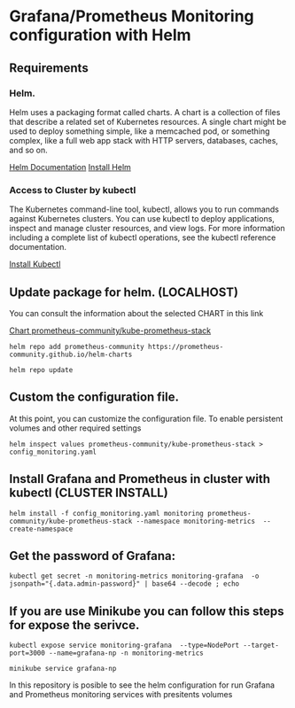 # Grafana/Prometheus Monitoring configuration with Helm

## Requirements

### Helm. 
 
Helm uses a packaging format called charts. A chart is a collection of files that describe a related set of Kubernetes resources. A single chart might be used to deploy something simple, like a memcached pod, or something complex, like a full web app stack with HTTP servers, databases, caches, and so on.

  [Helm Documentation](https://helm.sh/docs/topics/charts/)
  [Install Helm](https://helm.sh/docs/intro/install/#helm)
 

### Access to Cluster by kubectl

The Kubernetes command-line tool, kubectl, allows you to run commands against Kubernetes clusters. You can use kubectl to deploy applications, inspect and manage cluster resources, and view logs. For more information including a complete list of kubectl operations, see the kubectl reference documentation.

  [Install Kubectl](https://kubernetes.io/docs/tasks/tools/)


## Update package for helm. (LOCALHOST)

You can consult the information about the selected CHART in this link

  [Chart prometheus-community/kube-prometheus-stack](https://artifacthub.io/packages/helm/prometheus-community/kube-prometheus-stack)

    helm repo add prometheus-community https://prometheus-community.github.io/helm-charts
  
    helm repo update
  
## Custom the configuration file. 
  
At this point, you can customize the configuration file. To enable persistent volumes and other required settings

    helm inspect values prometheus-community/kube-prometheus-stack > config_monitoring.yaml
  
  
## Install Grafana and Prometheus in cluster with kubectl (CLUSTER INSTALL)

    helm install -f config_monitoring.yaml monitoring prometheus-community/kube-prometheus-stack --namespace monitoring-metrics  --create-namespace
  
## Get the password of Grafana: 

    kubectl get secret -n monitoring-metrics monitoring-grafana  -o jsonpath="{.data.admin-password}" | base64 --decode ; echo
  
## If you are use Minikube you can follow this steps for expose the serivce.

    kubectl expose service monitoring-grafana  --type=NodePort --target-port=3000 --name=grafana-np -n monitoring-metrics

    minikube service grafana-np
  


  
In this repository is posible to see the  helm configuration for run Grafana and Prometheus monitoring services with presitents volumes
